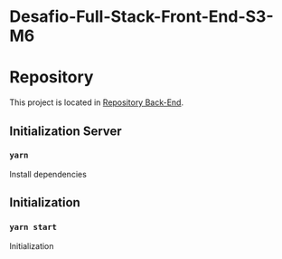 # Desafio-Full-Stack-Front-End-S3-M6

# Repository

This project is located in [Repository Back-End](https://github.com/Kenzie-Academy-Brasil-Developers/Desafio-Full-Stack-Front-End-S3-M6).

## Initialization Server

### `yarn`

Install dependencies

## Initialization

### `yarn start`

Initialization 

